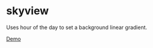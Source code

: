 # skyview

Uses hour of the day to set a background linear gradient.

[Demo](https://matthoffner.github.io/skyview/)
